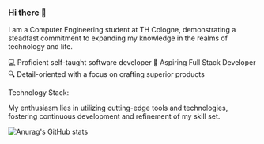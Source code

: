 ### Hi there 👋

I am a Computer Engineering student at TH Cologne, demonstrating a steadfast commitment to expanding my knowledge in the realms of technology and life.

💻 Proficient self-taught software developer
🚀 Aspiring Full Stack Developer
🔍 Detail-oriented with a focus on crafting superior products

Technology Stack:

My enthusiasm lies in utilizing cutting-edge tools and technologies, fostering continuous development and refinement of my skill set.

![Anurag's GitHub stats](https://github-readme-stats.vercel.app/api?ProgEcho=anuraghazra&show_icons=true&theme=dark)
